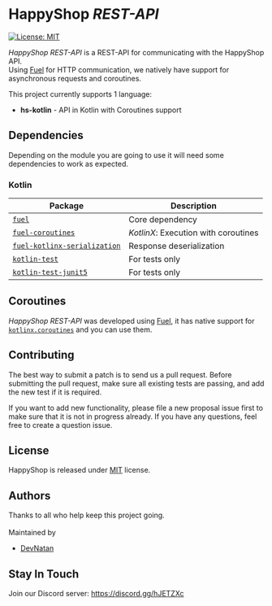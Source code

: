 # HappyShop *REST-API*
<a href="https://github.com/HappyMC/HS-RestAPI/blob/master/LICENSE"><img alt="License: MIT" src="https://img.shields.io/github/license/Naereen/StrapDown.js.svg"></a>

*HappyShop REST-API* is a REST-API for communicating with the HappyShop API.\
Using [Fuel](https://github.com/kittinunf/fuel) for HTTP communication, we natively have support for asynchronous requests and coroutines.

This project currently supports 1 language:
* **hs-kotlin** - API in Kotlin with Coroutines support

## Dependencies
Depending on the module you are going to use it will need some dependencies to work as expected.

### Kotlin
| Package | Description |
| ------ | ------------ |
| [`fuel`](https://github.com/kittinunf/fuel) | Core dependency |
| [`fuel-coroutines`](https://github.com/kittinunf/fuel/blob/master/fuel-coroutines) | *KotlinX*: Execution with coroutines |
| [`fuel-kotlinx-serialization`](https://github.com/kittinunf/fuel/blob/master/fuel-kotlinx-serialization) | Response deserialization |
| [`kotlin-test`](https://kotlinlang.org/api/latest/kotlin.test/index.html) | For tests only |
| [`kotlin-test-junit5`](https://kotlinlang.org/api/latest/kotlin.test/kotlin.test.junit5/index.html) | For tests only |

## Coroutines
*HappyShop REST-API* was developed using [Fuel](https://github.com/kittinunf/fuel), it has native support for [`kotlinx.coroutines`](https://github.com/kotlin/kotlinx.coroutines) and you can use them.

## Contributing
The best way to submit a patch is to send us a pull request. Before submitting the pull request, make sure all existing tests are passing, and add the new test if it is required.

If you want to add new functionality, please file a new proposal issue first to make sure that it is not in progress already. If you have any questions, feel free to create a question issue.

## License
HappyShop is released under [MIT](https://github.com/HappyMC/HS-RestAPI/blob/master/LICENSE) license.

## Authors
Thanks to all who help keep this project going.\
<br/>
Maintained by
* [DevNatan](https://github.com/DevNatan)

## Stay In Touch
Join our Discord server: https://discord.gg/hJETZXc
